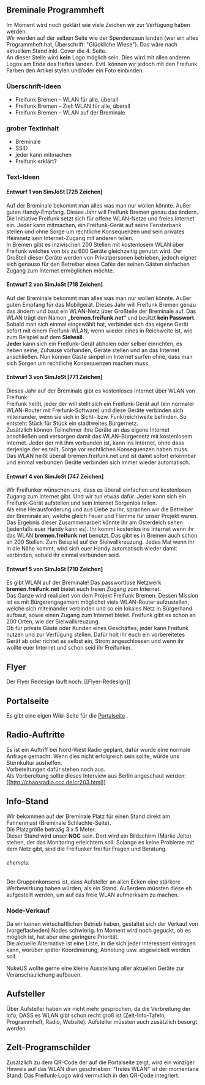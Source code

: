 ## Breminale Programmheft
Im Moment wird noch geklärt wie viele Zeichen wir zur Verfügung haben werden.  
Wir werden auf der selben Seite wie der Spendenzaun landen (wer ein altes Programmheft hat, Überschrift: "Glückliche Wiese"). Das wäre nach aktuellem Stand inkl. Cover die 4. Seite.  
An dieser Stelle wird **kein** Logo möglich sein. Dies wird mit allen anderen Logos am Ende des Heftes landen. Evtl. können wir jedoch mit den Freifunk Farben den Artikel stylen und/oder ein Foto einbinden.

### Überschrift-Ideen
* Freifunk Bremen – WLAN für alle, überall
* Freifunk Bremen – Ziel: WLAN für alle, überall
* Freifunk Bremen – WLAN auf der Breminale

### grober Textinhalt
* Breminale
* SSID
* jeder kann mitmachen
* Freifunk erklärt?


### Text-Ideen

#### Entwurf 1 von SimJoSt [725 Zeichen]
Auf der Breminale bekommt man alles was man nur wollen könnte. Außer guten Handy-Empfang. Dieses Jahr will Freifunk Bremen genau das ändern.  
Die Initiative Freifunk setzt sich für offene WLAN-Netze und freies Internet ein. Jeder kann mitmachen, ein Freifunk-Gerät auf seine Fensterbank stellen und ohne Sorge um rechtliche Konsequenzen und sein privates Heimnetz sein Internet-Zugang mit anderen teilen.  
In Bremen gibt es inzwischen 200 Stellen mit kostenlosem WLAN über Freifunk welches von bis zu 600 Geräte gleichzeitig genutzt wird. Der Großteil dieser Geräte werden von Privatpersonen betrieben, jedoch eignet sich genauso für den Betreiber eines Cafés der seinen Gästen einfachen Zugang zum Internet ermöglichen möchte.

#### Entwurf 2 von SimJoSt [718 Zeichen]
Auf der Breminale bekommt man alles was man nur wollen könnte. Außer guten Empfang für das Mobilgerät. Dieses Jahr will Freifunk Bremen genau das ändern und baut ein WLAN-Netz über Großteile der Breminale auf. Das WLAN trägt den Namen **„bremen.freifunk.net“** und besitzt **kein Passwort**.  
Sobald man sich einmal eingewählt hat, verbindet sich das eigene Gerät sofort mit einem Freifunk-WLAN, wenn wieder eines in Reichweite ist, wie zum Beispiel auf dem **Sielwall**.  
**Jeder** kann sich ein Freifunk-Gerät abholen oder selber einrichten, es neben seine, Zuhause vorhanden, Geräte stellen und an das Internet anschließen. Nun können Gäste simpel im Internet surfen ohne, dass man sich Sorgen um rechtliche Konsequenzen machen muss.

#### Entwurf 3 von SimJoSt [771 Zeichen]
Dieses Jahr auf der Breminale gibt es kostenloses Internet über WLAN von Freifunk.  
Freifunk heißt, jeder der will stellt sich ein Freifunk-Gerät auf (ein normaler WLAN-Router mit Freifunk-Software) und diese Geräte verbinden sich miteinander, wenn sie sich in Sicht- bzw. Funk(reich)weite befinden. So entsteht Stück für Stück ein stadtweites Bürgernetz.  
Zusätzlich können Teilnehmer ihre Geräte an das eigene Internet anschließen und versorgen damit das WLAN-Bürgernetz mit kostenlosem Internet. Jeder der mit ihm verbunden ist, kann ins Internet, ohne dass derjenige der es teilt, Sorge vor rechtlichen Konsequenzen haben muss.  
Das WLAN heißt überall bremen.freifunk.net und ist damit sofort erkennbar und einmal verbunden Geräte verbinden sich immer wieder automatisch.

#### Entwurf 4 von SimJoSt [747 Zeichen]
Wir Freifunker wünschen uns, dass es überall einfachen und kostenlosen Zugang zum Internet gibt. Und wir tun etwas dafür. Jeder kann sich ein Freifunk-Gerät aufstellen und sein Internet Sorgenlos teilen.  
Als eine Herausforderung und aus Liebe zu Ihr, sprachen wir die Betreiber der Breminale an, welche gleich Feuer und Flamme für unser Projekt waren.  
Das Ergebnis dieser Zusammenarbeit könnte ihr am Osterdeich sehen (jedenfalls euer Handy kann es).
Ihr kommt kostenlos ins Internet wenn ihr das WLAN **bremen.freifunk.net** benutzt. Das gibt es in Bremen auch schon an 200 Stellen. Zum Beispiel auf der Sielwallkreuzung. Jedes Mal wenn ihr in die Nähe kommt, wird sich euer Handy automatisch wieder damit verbinden, sobald ihr einmal verbunden seid.

#### Entwurf 5 von SimJoSt [710 Zeichen]
Es gibt WLAN auf der Breminale! Das passwortlose Netzwerk **bremen.freifunk.net** bietet euch freien Zugang zum Internet.  
Das Ganze wird realisiert von dem Projekt Freifunk Bremen. Dessen Mission ist es mit Bürgerengagement möglichst viele WLAN-Router aufzustellen, welche sich miteinander verbinden und so ein lokales Netz in Bürgerhand aufbaut, sowie einen Zugang zum Internet bietet. Freifunk gibt es schon an 200 Orten, wie der Sielwallkreuzung.  
Ob für private Gäste oder Kunden eines Geschäftes, jeder kann Freifunk nutzen und zur Verfügung stellen. Dafür holt ihr euch ein vorbereitetes Gerät ab oder richtet es selbst ein, Strom angeschlossen und wenn ihr wollte euer Internet und schon seid ihr Freifunker.


## Flyer
Der Flyer Redesign läuft noch: [[Flyer-Redesign]]

## Portalseite
Es gibt eine eigen Wiki-Seite für die [Portalseite](http://wiki.bremen.freifunk.net/Events/Breminale/Portalseite-und-Services) .

## Radio-Auftritte
Es ist ein Auftriff bei Nord-West Radio geplant, dafür wurde eine normale Anfrage gemacht. Wenn dies nicht erfolgreich sein sollte, würde uns Sternkultur aushelfen.  
Vorbereitungen dafür stehen noch aus.  
Als Vorbereitung sollte dieses Interview aus Berlin angeschaut werden: [[http://chaosradio.ccc.de/cr203.html]]

## Info-Stand
Wir bekommen auf der Breminale Platz für einen Stand direkt am Fahnenmast (Breminale Schlachte-Seite).  
Die Platzgröße betraäg 3 x 5 Meter.  
Dieser Stand wird unser **NOC** sein. Dort wird ein Bildschirm (Marke Jelto) stehen, der das Monitoring erleichtern soll. Solange es keine Probleme mit dem Netz gibt, sind die Freifunker frei für Fragen und Beratung.

###### ehemals:
Der Gruppenkonsens ist, dass Aufsteller an allen Ecken eine stärkere Werbewirkung haben würden, als ein Stand. Außerdem müssten diese eh aufgestellt werden, um auf das freie WLAN aufmerksam zu machen.

### Node-Verkauf
Da wir keinen wirtschaftlichen Betrieb haben, gestaltet sich der Verkauf von (vorgeflasheden) Nodes schwierig. Im Moment wird noch geguckt, ob es möglich ist, hat aber eine geringere Priorität.  
Die aktuelle Alternative ist eine Liste, in die sich jeder Interessent eintragen kann, worüber später Koordinierung, Abholung usw. abgewickelt werden soll.

NukeUS wollte gerne eine kleine Ausstellung aller aktuellen Geräte zur Veranschaulichung aufbauen.

## Aufsteller
Über Aufsteller haben wir nicht mehr gesprochen, da die Verbreitung der Info, DASS es WLAN gibt schon recht groß ist (Zelt-Info-Tafeln, Programmheft, Radio, Website).
Aufsteller müssten auch zusätzlich besorgt werden.

## Zelt-Programschilder
Zusätzlich zu dem QR-Code der auf die Portalseite zeigt, wird ein winziger Hinweis auf das WLAN dran geschrieben: "freies WLAN" ist der momentane Stand.
Das Freifunk-Logo wird vermutlich in den QR-Code integriert.
